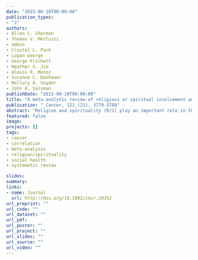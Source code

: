 ```yaml
---
date: "2015-08-10T00:00:00"
publication_types:
- "2"
authors:
- Allen C. Sherman
- Thomas V. Merluzzi
- admin
- Crystal L. Park
- Logan George
- George Fitchett
- Heather S. Jim
- Alexis R. Munoz
- Suzanne C. Danhauer
- Mallory A. Snyder
- John A. Salsman
publishDate: "2015-08-10T00:00:00"
title: "A meta-analytic review of religious or spiritual involvement and social health among cancer patients"
publication: "_Cancer, 121_(21), 3779-3788"
abstract: "Religion and spirituality (R/S) play an important role in the daily lives of many cancer patients. There has been great interest in determining whether R/S factors are related to clinically relevant health outcomes. In this meta-analytic review, the authors examined associations between dimensions of R/S and social health (eg, social roles and relationships). A systematic search of the PubMed, PsycINFO, Cochrane Library, and Cumulative Index to Nursing and Allied Health Literature databases was conducted, and data were extracted by 4 pairs of investigators. Bivariate associations between specific R/S dimensions and social health outcomes were examined in a meta-analysis using a generalized estimating equation approach. In total, 78 independent samples encompassing 14,277 patients were included in the meta-analysis. Social health was significantly associated with overall R/S (Fisher z effect size = .20; P < .001) and with each of the R/S dimensions (affective R/S effect size = 0.31 [P < .001]; cognitive R/S effect size = .10 [P < .01]; behavioral R/S effect size = .08 [P < .05]; and ‘other’ R/S effect size = .13 [P < .001]). Within these dimensions, specific variables tied to socialhealth included spiritual well being, spiritual struggle, images of God, R/S beliefs, and composite R/S measures (all P values < .05). None of the demographic or clinical moderating variables examined were significant. Results suggest that several R/S dimensions are modestly associated with patients' capacity to maintain satisfying social roles and relationships in the context of cancer. Further research is needed to examine the temporal nature of these associations and the mechanisms that underlie them."
featured: false
image: 
projects: []
tags: 
- cancer
- correlation
- meta-analysis
- religion/spirituality
- social health
- systematic review

slides: 
summary: 
links:
- name: Journal
  url: http://doi.org/10.1002/cncr.29352
url_preprint: ""
url_code: ""
url_dataset: ""
url_pdf: 
url_poster: ""
url_project: ""
url_slides: ""
url_source: ""
url_video: ""
---
```

